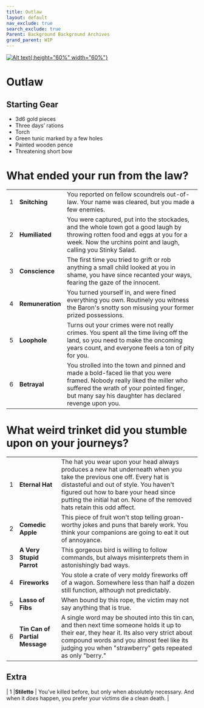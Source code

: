 ```yaml
---
title: Outlaw
layout: default
nav_exclude: true
search_exclude: true
Parent: Background Background Archives
grand_parent: WIP
---
```


[![Alt text](/img/backgrounds/outlaw.jpg "East of the Sun and West of the Moon, illustrated by Kay Nielsen"){:height="60%" width="60%"}](/img/backgrounds/outlaw.jpg)

# Outlaw

## Starting Gear

- 3d6 gold pieces
- Three days’ rations
- Torch
- Green tunic marked by a few holes
- Painted wooden pence
- Threatening short bow

# What ended your run from the law?

|      |                  |                                                              |
| ---- | ---------------- | ------------------------------------------------------------ |
| 1    | **Snitching**    | You reported on fellow scoundrels out-of-law. Your name was cleared, but you made a few enemies. |
| 2    | **Humiliated**   | You were captured, put into the stockades, and the whole town got a good laugh by throwing rotten food and eggs at you for a week. Now the urchins point and laugh, calling you Stinky Salad. |
| 3    | **Conscience**   | The first time you tried to grift or rob anything a small child looked at you in shame, you have since recanted your ways, fearing the gaze of the innocent. |
| 4    | **Remuneration** | You turned yourself in, and were fined everything you own. Routinely you witness the Baron's snotty son misusing your former prized possessions. |
| 5    | **Loophole**     | Turns out your crimes were not really crimes. You spent all the time living off the land, so you need to make the oncoming years count, and everyone feels a ton of pity for you. |
| 6    | **Betrayal**     | You strolled into the town and pinned and made a bold-faced lie that you were framed. Nobody really liked the miller who suffered the wrath of your pointed finger, but many say his daughter has declared revenge upon you. |

# What weird trinket did you stumble upon on your journeys?

|      |                                |                                                              |
| ---- | ------------------------------ | ------------------------------------------------------------ |
| 1    | **Eternal Hat**                | The hat you wear upon your head always produces a new hat underneath when you take the previous one off. Every hat is distasteful and out of style. You haven't figured out how to bare your head since putting the initial hat on. None of the removed hats retain this odd affect. |
| 2    | **Comedic Apple**              | This piece of fruit won't stop telling groan-worthy jokes and puns that barely work. You think your companions are going to eat it out of annoyance. |
| 3    | **A Very Stupid Parrot**       | This gorgeous bird is willing to follow commands, but always misinterprets them in astonishingly bad ways. |
| 4    | **Fireworks**                  | You stole a crate of very moldy fireworks off of a wagon. Somewhere less than half a dozen still function, although not predictably. |
| 5    | **Lasso of Fibs**              | When bound by this rope, the victim may not say anything that is true. |
| 6    | **Tin Can of Partial Message** | A single word may be shouted into this tin can, and then next time someone holds it up to their ear, they hear it. Its also very strict about compound words and you almost feel like its judging you when "strawberry" gets repeated as only "berry." |


## Extra
| 1    |**Stiletto** | You've killed before, but only when absolutely necessary. And when it *does* happen, you prefer your victims die a clean death.   |
